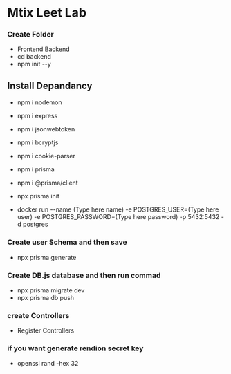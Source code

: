 # Mtix Leet Lab
### Create Folder
* Frontend Backend
* cd backend
* npm init --y 
## Install Depandancy
* npm i nodemon
* npm i express
* npm i jsonwebtoken
* npm i bcryptjs
* npm i cookie-parser
* npm i prisma
* npm i @prisma/client
* npx prisma init

* docker run --name (Type here name) -e POSTGRES_USER=(Type here user) -e POSTGRES_PASSWORD=(Type here password) -p 5432:5432 -d postgres

### Create user Schema and then save
* npx prisma generate

### Create DB.js database and then run commad
* npx prisma migrate dev
* npx prisma db push
### create Controllers
* Register Controllers

### if you want generate rendion secret key
* openssl rand -hex 32



